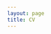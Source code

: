 ```yaml
---
layout: page
title: CV
---
```



<object data="/images/CV_short.pdf" height="1500" width="1500" type='application/pdf'></object>
